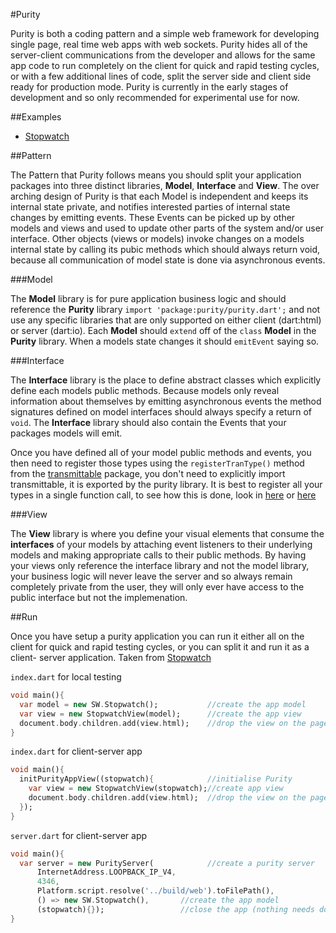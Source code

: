 #Purity

Purity is both a coding pattern and a simple web framework for developing single
page, real time web apps with web sockets. Purity hides all of the server-client
communications from the developer and allows for the same app code to run
completely on the client for quick and rapid testing cycles, or with a few
additional lines of code, split the server side and client side ready for
production mode. Purity is currently in the early stages of development and so
only recommended for experimental use for now.

##Examples

* [Stopwatch](http://github.com/0xor1/purity_stopwatch_example)

##Pattern

The Pattern that Purity follows means you should split your application packages
into three distinct libraries, **Model**, **Interface** and **View**. The over
arching design of Purity is that each Model is independent and keeps its internal
state private, and notifies interested parties of internal state changes by emitting
events. These Events can be picked up by other models and views and used to update
other parts of the system and/or user interface. Other objects (views or models)
invoke changes on a models internal state by calling its pubic methods which
should always return void, because all communication of model state is done via 
asynchronous events.

###Model

The **Model** library is for pure application business logic and should
reference the **Purity** library `import 'package:purity/purity.dart';` and not
use any specific libraries that are only supported on either client (dart:html)
or server (dart:io). Each **Model** should `extend` off of the `class` **Model**
in the **Purity** library. When a models state changes it should `emitEvent` saying
so.

###Interface

The **Interface** library is the place to define abstract classes which explicitly define
each models public methods. Because models only reveal information about themselves
by emitting asynchronous events the method signatures defined on model interfaces
should always specify a return of `void`. The **Interface** library should also
contain the Events that your packages models will emit.

Once you have defined all of your model public methods and events, you then need
to register those types using the `registerTranType()` method from the
[transmittable](pub.dartlang.org/packages/transmittable) package, you don't need to
explicitly import transmittable, it is exported by the purity library.
It is best to register all your types in a single function call, to see how this is done,
look in [here](https://github.com/0xor1/transmittable/blob/dev/lib/src/registration.dart)
or [here](https://github.com/0xor1/purity_stopwatch_example/blob/dev/lib/interface/i_stopwatch.dart)

###View

The **View** library is where you define your visual elements that consume the
**interfaces** of your models by attaching event listeners to their underlying
models and making appropriate calls to their public methods. By having your views
only reference the interface library and not the model library, your business logic
will never leave the server and so always remain completely private from the user,
they will only ever have access to the public interface but not the implemenation.


##Run

Once you have setup a purity application you can run it either all on the client
for quick and rapid testing cycles, or you can split it and run it as a client-
server application. Taken from [Stopwatch](http://github.com/0xor1/purity_stopwatch_example)

`index.dart` for local testing
```dart
void main(){
  var model = new SW.Stopwatch();			//create the app model
  var view = new StopwatchView(model);		//create the app view
  document.body.children.add(view.html);	//drop the view on the page
}
```

`index.dart` for client-server app
```dart
void main(){
  initPurityAppView((stopwatch){			//initialise Purity
    var view = new StopwatchView(stopwatch);//create app view
    document.body.children.add(view.html);	//drop the view on the page
  });
}
```

`server.dart` for client-server app
```dart
void main(){
  var server = new PurityServer(			//create a purity server
      InternetAddress.LOOPBACK_IP_V4,
      4346,
      Platform.script.resolve('../build/web').toFilePath(),
      () => new SW.Stopwatch(),       //create the app model
      (stopwatch){});                 //close the app (nothing needs doing in this instance)			
}
```
```